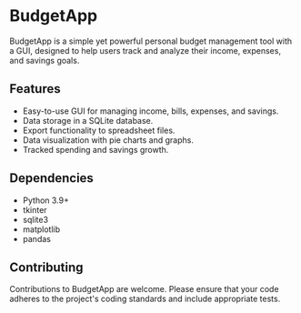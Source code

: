 # BudgetApp

BudgetApp is a simple yet powerful personal budget management tool with a GUI, designed to help users track and analyze their income, expenses, and savings goals.


## Features

- Easy-to-use GUI for managing income, bills, expenses, and savings.
- Data storage in a SQLite database.
- Export functionality to spreadsheet files.
- Data visualization with pie charts and graphs.
- Tracked spending and savings growth.


## Dependencies

- Python 3.9+
- tkinter
- sqlite3
- matplotlib
- pandas


## Contributing

Contributions to BudgetApp are welcome. Please ensure that your code adheres to the project's coding standards and include appropriate tests.

